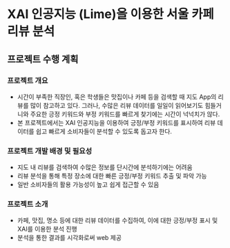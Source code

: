# XAI 인공지능 (Lime)을 이용한 서울 카페 리뷰 분석

## 프로젝트 수행 계획
### 프로젝트 개요
- 시간이 부족한 직장인, 혹은 학생들은 맛집이나 카페 등을 검색할 때 지도 App의 리뷰를 많이 참고하고 있다. 그러나, 수많은 리뷰 데이터를 일일이 읽어보기도 힘들거니와 주요한 긍정 키워드와 부정 키워드를 빠르게 찾기에는 시간이 넉넉치가 않다.
- 본 프로젝트에서는 XAI 인공지능을 이용하여 긍정/부정 키워드를 표시하여 리뷰 데이터를 쉽고 빠르게 소비자들이 분석할 수 있도록 돕고자 한다.

### 프로젝트 개발 배경 및 필요성
- 지도 내 리뷰를 검색하여 수많은 정보를 단시간에 분석하기에는 어려움
- 리뷰 분석을 통해 특정 장소에 대한 빠른 긍정/부정 키워드 추출 및 파악 가능
- 일반 소비자들의 활용 가능성이 높고 쉽게 접근할 수 있음

### 프로젝트 소개
- 카페, 맛집, 명소 등에 대한 리뷰 데이터를 수집하여, 이에 대한 긍정/부정 표시 및 XAI를 이용한 분석 진행
- 분석을 통한 결과를 시각화로써 web 제공
